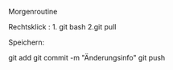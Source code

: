 Morgenroutine

Rechtsklick : 1. git bash 2.git pull



Speichern:

git add
git commit -m "Änderungsinfo"
git push
